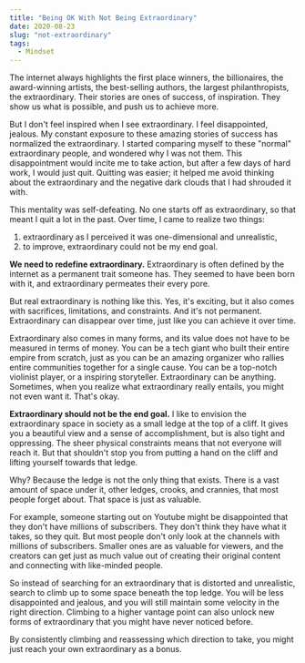```yaml
---
title: "Being OK With Not Being Extraordinary"
date: 2020-08-23
slug: "not-extraordinary"
tags:
  - Mindset
---
```


The internet always highlights the first place winners, the billionaires, the award-winning artists, the best-selling authors, the largest philanthropists, the extraordinary. Their stories are ones of success, of inspiration. They show us what is possible, and push us to achieve more.

But I don't feel inspired when I see extraordinary. I feel disappointed, jealous. My constant exposure to these amazing stories of success has normalized the extraordinary. I started comparing myself to these "normal" extraordinary people, and wondered why I was not them. This disappointment would incite me to take action, but after a few days of hard work, I would just quit. Quitting was easier; it helped me avoid thinking about the extraordinary and the negative dark clouds that I had shrouded it with.

This mentality was self-defeating. No one starts off as extraordinary, so that meant I quit a lot in the past. Over time, I came to realize two things:

1. extraordinary as I perceived it was one-dimensional and unrealistic,
2. to improve, extraordinary could not be my end goal.

**We need to redefine extraordinary.** Extraordinary is often defined by the internet as a permanent trait someone has. They seemed to have been born with it, and extraordinary permeates their every pore. 

But real extraordinary is nothing like this. Yes, it's exciting, but it also comes with sacrifices, limitations, and constraints. And it's not permanent. Extraordinary can disappear over time, just like you can achieve it over time.

Extraordinary also comes in many forms, and its value does not have to be measured in terms of money. You can be a tech giant who built their entire empire from scratch, just as you can be an amazing organizer who rallies entire communities together for a single cause. You can be a top-notch violinist player, or a inspiring storyteller. Extraordinary can be anything. Sometimes, when you realize what extraordinary really entails, you might not even want it. That's okay.

**Extraordinary should not be the end goal.** I like to envision the extraordinary space in society as a small ledge at the top of a cliff. It gives you a beautiful view and a sense of accomplishment, but is also tight and oppressing. The sheer physical constraints means that not everyone will reach it. But that shouldn't stop you from putting a hand on the cliff and lifting yourself towards that ledge.

Why? Because the ledge is not the only thing that exists. There is a vast amount of space under it, other ledges, crooks, and crannies, that most people forget about. That space is just as valuable.

For example, someone starting out on Youtube might be disappointed that they don't have millions of subscribers. They don't think they have what it takes, so they quit. But most people don't only look at the channels with millions of subscribers. Smaller ones are as valuable for viewers, and the creators can get just as much value out of creating their original content and connecting with like-minded people.

So instead of searching for an extraordinary that is distorted and unrealistic, search to climb up to some space beneath the top ledge. You will be less disappointed and jealous, and you will still maintain some velocity in the right direction. Climbing to a higher vantage point can also unlock new forms of extraordinary that you might have never noticed before.

By consistently climbing and reassessing which direction to take, you might just reach your own extraordinary as a bonus.